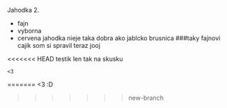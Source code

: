 Jahodka 2.
- fajn
- vyborna
- cervena
jahodka nieje taka dobra ako jablcko
brusnica
###taky fajnovi cajik som si spravil teraz jooj

<<<<<<< HEAD
testik len tak na skusku

    <3
=======
    <3 :D
>>>>>>> new-branch
